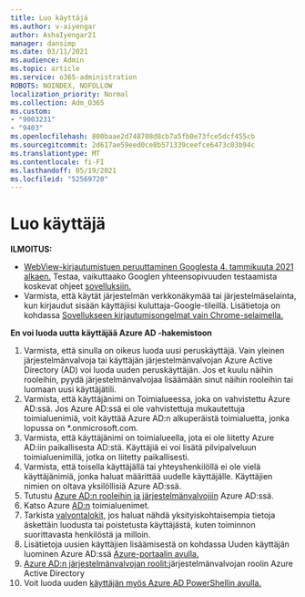 ```yaml
---
title: Luo käyttäjä
ms.author: v-aiyengar
author: AshaIyengar21
manager: dansimp
ms.date: 03/11/2021
ms.audience: Admin
ms.topic: article
ms.service: o365-administration
ROBOTS: NOINDEX, NOFOLLOW
localization_priority: Normal
ms.collection: Adm_O365
ms.custom:
- "9003231"
- "9403"
ms.openlocfilehash: 800baae2d748708d8cb7a5fb0e73fce5dcf455cb
ms.sourcegitcommit: 2d617ae59eed0ce8b571339ceefce6473c03b94c
ms.translationtype: MT
ms.contentlocale: fi-FI
ms.lasthandoff: 05/19/2021
ms.locfileid: "52569720"
---
```

# <a name="create-user"></a>Luo käyttäjä

**ILMOITUS:**

- [WebView-kirjautumistuen peruuttaminen Googlesta 4. tammikuuta 2021 alkaen.](/azure/active-directory/external-identities/google-federation#deprecation-of-webview-sign-in-support) Testaa, vaikuttaako Googlen yhteensopivuuden testaamista koskevat ohjeet [sovelluksiin.](https://go.microsoft.com/fwlink/?linkid=2157323)
- Varmista, että käytät järjestelmän verkkonäkymää tai järjestelmäselainta, kun kirjaudut sisään käyttäjiisi kuluttaja-Google-tileillä. Lisätietoja on kohdassa [Sovellukseen kirjautumisongelmat vain Chrome-selaimella.](/office365/troubleshoot/miscellaneous/chrome-behavior-affects-applications)

**En voi luoda uutta käyttäjää Azure AD -hakemistoon**

1. Varmista, että sinulla on oikeus luoda uusi peruskäyttäjä. Vain yleinen järjestelmänvalvoja tai käyttäjän järjestelmänvalvojan Azure Active Directory (AD) voi luoda uuden peruskäyttäjän. Jos et kuulu näihin rooleihin, pyydä järjestelmänvalvojaa lisäämään sinut näihin rooleihin tai luomaan uusi käyttäjätili.
1. Varmista, että käyttäjänimi on Toimialueessa, joka on vahvistettu Azure AD:ssä. Jos Azure AD:ssä ei ole vahvistettuja mukautettuja toimialuenimiä, voit käyttää Azure AD:n alkuperäistä toimialuetta, jonka lopussa on *.onmicrosoft.com.
1. Varmista, että käyttäjänimi on toimialueella, jota ei ole liitetty Azure AD:iin paikallisesta AD:stä. Käyttäjiä ei voi lisätä pilvipalveluun toimialuenimillä, jotka on liitetty paikallisesti.
1. Varmista, että toisella käyttäjällä tai yhteyshenkilöllä ei ole vielä käyttäjänimiä, jonka haluat määrittää uudelle käyttäjälle. Käyttäjien nimien on oltava yksilöllisiä Azure AD:ssä.
1. Tutustu [Azure AD:n rooleihin ja järjestelmänvalvojiin](https://portal.azure.com/#blade/Microsoft_AAD_IAM/ActiveDirectoryMenuBlade/RolesAndAdministrators) Azure AD:ssä.
1. Katso Azure [AD:n](https://portal.azure.com/#blade/Microsoft_AAD_IAM/ActiveDirectoryMenuBlade/RolesAndAdministrators) toimialuenimet.
1. Tarkista [valvontalokit,](https://portal.azure.com/#blade/Microsoft_AAD_IAM/ActiveDirectoryMenuBlade/RolesAndAdministrators) jos haluat nähdä yksityiskohtaisempia tietoja äskettäin luodusta tai poistetusta käyttäjästä, kuten toiminnon suorittavasta henkilöstä ja milloin.
1. Lisätietoja uusien käyttäjien lisäämisestä on kohdassa Uuden käyttäjän luominen Azure AD:ssä [Azure-portaalin avulla.](/azure/active-directory/active-directory-users-create-azure-portal)
1. [Azure AD:n järjestelmänvalvojan roolit:](/azure/active-directory/active-directory-assign-admin-roles)järjestelmänvalvojan roolin Azure Active Directory
1. Voit luoda uuden [käyttäjän myös Azure AD PowerShellin avulla.](/powershell/module/azuread/new-azureaduser?view=azureadps-2.0)
